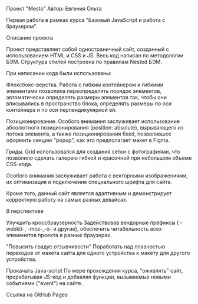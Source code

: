 Проект "Mesto" 
Автор: Евгения Ольта 

Первая работа в рамках курса "Базовый JavaScript и работа с браузером".


Описание проекта

Проект представляет собой одностраничный сайт, созданный с использованием HTML и CSS и JS.
Весь код написан по методологии БЭМ. Структура стилей построена по правилам Nested БЭМ.

При написании кода были использованы:

Флексбокс-верстка.
Работа  с гибким контейнером и гибкими элементами позволила переопределять порядок элементов, автоматически определять размеры элементов так, чтобы они вписывались в  пространство блока, определять размеры по оси контейнера и по оси перпендикулярной ей.

Позиционирование.
Особого внимания заслуживает использование абсолютного позиционирования (position: absolute), вырывающего из потока элемента, а также позиционирования fixed, позволившее оформить секцию "popup", как это предполагает макет в Figma.

Гриды.
Grid использовался для создания сетки с фотографиями, что позволило сделать галерею гибкой и красочной при небольшом объеме CSS-кода.

Особого внимания заслуживает работа с векторными изображениями, их оптимизация и подключение специального шрифта для сайта.

Кроме того, данный сайт является адаптивным и демонстрирует корректную работу на самых разных девайсах.



В перспективе

Улучшить кроссбраузерность
Задействовав вендорные префиксы ( -webkit-, -moz-,-о- и другие), обеспечить читабельность всех элеменетов проекта в разных браузерах.

"Повысить градус отзывчивости"
Поработать над плавностью переходов от макета сайта для одного устройства к макету для другого устройства.

Прокачать Java-script
По мере прохождения курса, "оживлять" сайт, прорабатывая JS-код и добавляя функции, вызываемые новыми событиями ("event") на сайте.


Ссылка на GitHub Pages
